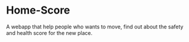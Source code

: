 # Home-Score
A webapp that help people who wants to move, find out about the safety and health score for the new place. 
